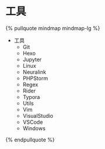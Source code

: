 # 工具

{% pullquote mindmap mindmap-lg %}

- 工具
    - Git
    - Hexo
    - Jupyter
    - Linux
    - Neuralink
    - PHPStorm
    - Regex
    - Rider
    - Typora
    - Utils
    - Vim
    - VisualStudio
    - VSCode
    - Windows

{% endpullquote %}